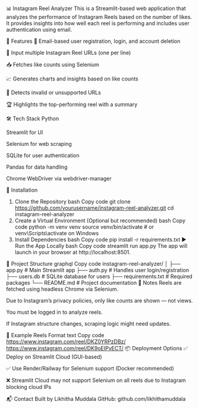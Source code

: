 📊 Instagram Reel Analyzer
This is a Streamlit-based web application that analyzes the performance of Instagram Reels based on the number of likes. It provides insights into how well each reel is performing and includes user authentication using email.

🚀 Features
🔐 Email-based user registration, login, and account deletion

📎 Input multiple Instagram Reel URLs (one per line)

📥 Fetches like counts using Selenium

📈 Generates charts and insights based on like counts

📌 Detects invalid or unsupported URLs

🏆 Highlights the top-performing reel with a summary

🛠️ Tech Stack
Python

Streamlit for UI

Selenium for web scraping

SQLite for user authentication

Pandas for data handling

Chrome WebDriver via webdriver-manager

🔧 Installation
1. Clone the Repository
bash
Copy code
git clone https://github.com/yourusername/instagram-reel-analyzer.git
cd instagram-reel-analyzer
2. Create a Virtual Environment (Optional but recommended)
bash
Copy code
python -m venv venv
source venv/bin/activate  # or venv\Scripts\activate on Windows
3. Install Dependencies
bash
Copy code
pip install -r requirements.txt
▶️ Run the App Locally
bash
Copy code
streamlit run app.py
The app will launch in your browser at http://localhost:8501.

📁 Project Structure
graphql
Copy code
instagram-reel-analyzer/
│
├── app.py              # Main Streamlit app
├── auth.py             # Handles user login/registration
├── users.db            # SQLite database for users
├── requirements.txt    # Required packages
└── README.md           # Project documentation
📌 Notes
Reels are fetched using headless Chrome via Selenium.

Due to Instagram’s privacy policies, only like counts are shown — not views.

You must be logged in to analyze reels.

If Instagram structure changes, scraping logic might need updates.

🧪 Example Reels Format
text
Copy code
https://www.instagram.com/reel/DKZ0YRPzDBz/
https://www.instagram.com/reel/DK9oEIPvECT/
📦 Deployment Options
✅ Deploy on Streamlit Cloud (GUI-based)

✅ Use Render/Railway for Selenium support (Docker recommended)

❌ Streamlit Cloud may not support Selenium on all reels due to Instagram blocking cloud IPs

📬 Contact
Built by Likhitha Muddala
GitHub: github.com/likhithamuddala